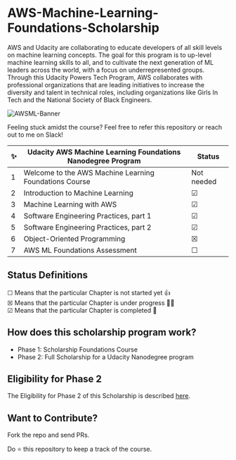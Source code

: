 # AWS-Machine-Learning-Foundations-Scholarship
AWS and Udacity are collaborating to educate developers of all skill levels on machine learning concepts. The goal for this program is to up-level machine learning skills to all, and to cultivate the next generation of ML leaders across the world, with a focus on underrepresented groups. Through this Udacity Powers Tech Program, AWS collaborates with professional organizations that are leading initiatives to increase the diversity and talent in technical roles, including organizations like Girls In Tech and the National Society of Black Engineers. 

![AWSML-Banner](AWSML-Banner.png)

Feeling stuck amidst the course? Feel free to refer this repository or reach out to me on Slack!

✨| Udacity AWS Machine Learning Foundations Nanodegree Program | Status
--- | ---| ---
1 | Welcome to the AWS Machine Learning Foundations Course | Not needed
2 | Introduction to Machine Learning |  &#9745;
3 | Machine Learning with AWS |  &#9745;
4 | Software Engineering Practices, part 1 |  &#9745;
5 | Software Engineering Practices, part 2 |  &#9745;
6 | Object-Oriented Programming |  &#9746;
7 | AWS ML Foundations Assessment | &#9744;

## Status Definitions
 &#9744; Means that the particular Chapter is not started yet 👍 <br>
 &#9746; Means that the particular Chapter is under progress 👨‍💻 <br>
 &#9745; Means that the particular Chapter is completed 🎉
 
 ## How does this scholarship program work?
 * Phase 1: Scholarship Foundations Course
 * Phase 2: Full Scholarship for a Udacity Nanodegree program

 ## Eligibility for Phase 2
 The Eligibility for Phase 2 of this Scholarship is described [here](https://github.com/Shivansh2407/AWS-Machine-Learning-Foundations-Scholarship/blob/main/Eligibility%20for%20Phase%202%20Guide.md).
 
 ## Want to Contribute?
 Fork the repo and send PRs.
 
 Do :star: this repository to keep a track of the course. 
 
 

 